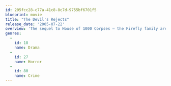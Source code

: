 ```yaml
---
id: 205fcc28-c77a-41c8-8c7d-9755bf6701f5
blueprint: movie
title: "The Devil's Rejects"
release_date: '2005-07-22'
overview: 'The sequel to House of 1000 Corpses – the Firefly family are ambushed at their isolated home by Sheriff Wydell and a squad of armed men guns blazing – yet only Otis and his sister, Baby, manage to escape the barrage of bullets unharmed. Hiding out in a backwater motel, the wanted siblings wait to rendezvous with their errant father, Captain Spaulding, killing whoever happens to stand in their way.'
genres:
  -
    id: 18
    name: Drama
  -
    id: 27
    name: Horror
  -
    id: 80
    name: Crime
---
```

